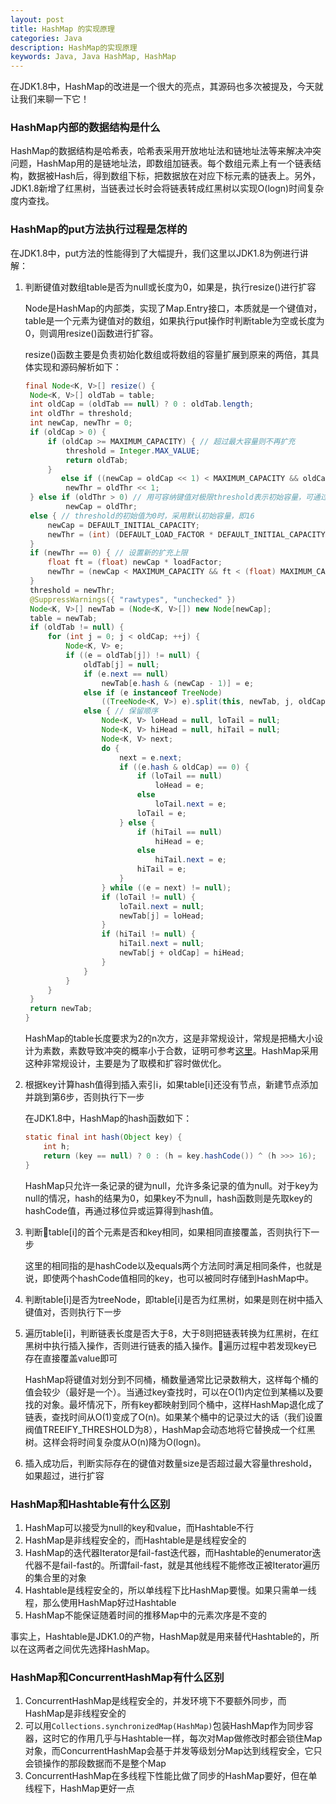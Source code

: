 ```yaml
---
layout: post
title: HashMap 的实现原理
categories: Java
description: HashMap的实现原理
keywords: Java, Java HashMap, HashMap
---
```


在JDK1.8中，HashMap的改进是一个很大的亮点，其源码也多次被提及，今天就让我们来聊一下它！

### HashMap内部的数据结构是什么

HashMap的数据结构是哈希表，哈希表采用开放地址法和链地址法等来解决冲突问题，HashMap用的是链地址法，即数组加链表。每个数组元素上有一个链表结构，数据被Hash后，得到数组下标，把数据放在对应下标元素的链表上。另外，JDK1.8新增了红黑树，当链表过长时会将链表转成红黑树以实现O(logn)时间复杂度内查找。

### HashMap的put方法执行过程是怎样的

在JDK1.8中，put方法的性能得到了大幅提升，我们这里以JDK1.8为例进行讲解：

1. 判断键值对数组table是否为null或长度为0，如果是，执行resize()进行扩容

   Node是HashMap的内部类，实现了Map.Entry接口，本质就是一个键值对，table是一个元素为键值对的数组，如果执行put操作时判断table为空或长度为0，则调用resize()函数进行扩容。

   resize()函数主要是负责初始化数组或将数组的容量扩展到原来的两倍，其具体实现和源码解析如下：

   ```java
   final Node<K, V>[] resize() {
   	Node<K, V>[] oldTab = table;
   	int oldCap = (oldTab == null) ? 0 : oldTab.length;
   	int oldThr = threshold;
   	int newCap, newThr = 0;
   	if (oldCap > 0) {
   		if (oldCap >= MAXIMUM_CAPACITY) { // 超过最大容量则不再扩充
   			threshold = Integer.MAX_VALUE;
   			return oldTab;
   		}
           else if ((newCap = oldCap << 1) < MAXIMUM_CAPACITY && oldCap >= DEFAULT_INITIAL_CAPACITY) // 没超过最大值，则扩充为原来的两倍
   			newThr = oldThr << 1;
   	} else if (oldThr > 0) // 用可容纳键值对极限threshold表示初始容量，可通过构造函数设置threshold
   			newCap = oldThr;
   	else { // threshold的初始值为0时，采用默认初始容量，即16
   		newCap = DEFAULT_INITIAL_CAPACITY;
   		newThr = (int) (DEFAULT_LOAD_FACTOR * DEFAULT_INITIAL_CAPACITY);
   	}
   	if (newThr == 0) { // 设置新的扩充上限
   		float ft = (float) newCap * loadFactor;
   		newThr = (newCap < MAXIMUM_CAPACITY && ft < (float) MAXIMUM_CAPACITY ? (int) ft : Integer.MAX_VALUE);
   	}
   	threshold = newThr;
   	@SuppressWarnings({ "rawtypes", "unchecked" })
   	Node<K, V>[] newTab = (Node<K, V>[]) new Node[newCap];
   	table = newTab;
   	if (oldTab != null) {
   		for (int j = 0; j < oldCap; ++j) {
   			Node<K, V> e;
   			if ((e = oldTab[j]) != null) {
   				oldTab[j] = null;
   				if (e.next == null)
   					newTab[e.hash & (newCap - 1)] = e;
   				else if (e instanceof TreeNode)
   					((TreeNode<K, V>) e).split(this, newTab, j, oldCap);
   				else { // 保留顺序
   					Node<K, V> loHead = null, loTail = null;
   					Node<K, V> hiHead = null, hiTail = null;
   					Node<K, V> next;
   					do {
   						next = e.next;
   						if ((e.hash & oldCap) == 0) {
   							if (loTail == null)
   								loHead = e;
   							else
   								loTail.next = e;
   							loTail = e;
   						} else {
   							if (hiTail == null)
   								hiHead = e;
   							else
   								hiTail.next = e;
   							hiTail = e;
   						}
   					} while ((e = next) != null);
   					if (loTail != null) {
   						loTail.next = null;
   						newTab[j] = loHead;
   					}
   					if (hiTail != null) {
   						hiTail.next = null;
   						newTab[j + oldCap] = hiHead;
   					}
   				}
   			}
   		}
   	}
   	return newTab;
   }
   ```

   HashMap的table长度要求为2的n次方，这是非常规设计，常规是把桶大小设计为素数，素数导致冲突的概率小于合数，证明可参考[这里](http://blog.csdn.net/liuqiyao_01/article/details/14475159)。HashMap采用这种非常规设计，主要是为了取模和扩容时做优化。

2. 根据key计算hash值得到插入索引i，如果table[i]还没有节点，新建节点添加并跳到第6步，否则执行下一步

   在JDK1.8中，HashMap的hash函数如下：

   ```java
   static final int hash(Object key) {
       int h;
       return (key == null) ? 0 : (h = key.hashCode()) ^ (h >>> 16);
   }
   ```

   HashMap只允许一条记录的键为null，允许多条记录的值为null。对于key为null的情况，hash的结果为0，如果key不为null，hash函数则是先取key的hashCode值，再通过移位异或运算得到hash值。

3. 判断table[i]的首个元素是否和key相同，如果相同直接覆盖，否则执行下一步

   这里的相同指的是hashCode以及equals两个方法同时满足相同条件，也就是说，即使两个hashCode值相同的key，也可以被同时存储到HashMap中。

4. 判断table[i]是否为treeNode，即table[i]是否为红黑树，如果是则在树中插入键值对，否则执行下一步

5. 遍历table[i]，判断链表长度是否大于8，大于8则把链表转换为红黑树，在红黑树中执行插入操作，否则进行链表的插入操作。遍历过程中若发现key已存在直接覆盖value即可

   HashMap将键值对划分到不同桶，桶数量通常比记录数稍大，这样每个桶的值会较少（最好是一个）。当通过key查找时，可以在O(1)内定位到某桶以及要找的对象。最坏情况下，所有key都映射到同个桶中，这样HashMap退化成了链表，查找时间从O(1)变成了O(n)。如果某个桶中的记录过大的话（我们设置阀值TREEIFY_THRESHOLD为8），HashMap会动态地将它替换成一个红黑树。这样会将时间复杂度从O(n)降为O(logn)。

6. 插入成功后，判断实际存在的键值对数量size是否超过最大容量threshold，如果超过，进行扩容

### HashMap和Hashtable有什么区别

1. HashMap可以接受为null的key和value，而Hashtable不行
2. HashMap是非线程安全的，而Hashtable是是线程安全的
3. HashMap的迭代器Iterator是fail-fast迭代器，而Hashtable的enumerator迭代器不是fail-fast的。所谓fail-fast，就是其他线程不能修改正被Iterator遍历的集合里的对象
4. Hashtable是线程安全的，所以单线程下比HashMap要慢。如果只需单一线程，那么使用HashMap好过Hashtable
5. HashMap不能保证随着时间的推移Map中的元素次序是不变的

事实上，Hashtable是JDK1.0的产物，HashMap就是用来替代Hashtable的，所以在这两者之间优先选择HashMap。

### HashMap和ConcurrentHashMap有什么区别

1. ConcurrentHashMap是线程安全的，并发环境下不要额外同步，而HashMap是非线程安全的
2. 可以用`Collections.synchronizedMap(HashMap)`包装HashMap作为同步容器，这时它的作用几乎与Hashtable一样，每次对Map做修改时都会锁住Map对象，而ConcurrentHashMap会基于并发等级划分Map达到线程安全，它只会锁操作的那段数据而不是整个Map
3. ConcurrentHashMap在多线程下性能比做了同步的HashMap要好，但在单线程下，HashMap更好一点